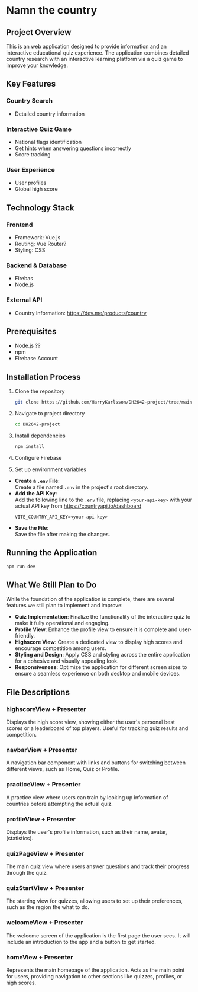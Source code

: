 # Namn the country


## Project Overview

This is an web application designed to provide information and an interactive educational quiz experience. The application combines detailed country research with an interactive learning platform via a quiz game to improve your knowledge.

## Key Features

###  Country Search
- Detailed country information 

### Interactive Quiz Game

- National flags identification
- Get hints when answering questions incorrectly
- Score tracking

### User Experience
- User profiles
- Global high score

## Technology Stack

### Frontend
- Framework: Vue.js
- Routing: Vue Router?
- Styling: CSS

### Backend & Database
- Firebas
- Node.js

### External API
- Country Information: https://dev.me/products/country 

## Prerequisites

- Node.js ??
- npm 
- Firebase Account

## Installation Process

1. Clone the repository
   ```bash
   git clone https://github.com/HarryKarlsson/DH2642-project/tree/main
   ```

2. Navigate to project directory
   ```bash
   cd DH2642-project
   ```

3. Install dependencies
   ```bash
   npm install
   ```

4. Configure Firebase
   

5. Set up environment variables

-  **Create a `.env` File**:  
   Create a file named `.env` in the project's root directory.  
-  **Add the API Key**:  
   Add the following line to the `.env` file, replacing `<your-api-key>` with your actual API key from https://countryapi.io/dashboard  
   ```env
   VITE_COUNTRY_API_KEY=<your-api-key>
   ```
-  **Save the File**:  
   Save the file after making the changes.

## Running the Application

```bash
npm run dev
```

## What We Still Plan to Do
 While the foundation of the application is complete, there are several features we still plan to implement and improve:

- **Quiz Implementation**: Finalize the functionality of the interactive quiz to make it fully operational and engaging.  
- **Profile View**: Enhance the profile view to ensure it is complete and user-friendly.  
- **Highscore View**: Create a dedicated view to display high scores and encourage competition among users.  
- **Styling and Design**: Apply CSS and styling across the entire application for a cohesive and visually appealing look.  
- **Responsiveness**: Optimize the application for different screen sizes to ensure a seamless experience on both desktop and mobile devices.  


## File Descriptions

### highscoreView + Presenter
Displays the high score view, showing either the user's personal best scores or a leaderboard of top players. Useful for tracking quiz results and competition.

### navbarView + Presenter
A navigation bar component with links and buttons for switching between different views, such as Home, Quiz or Profile.

### practiceView + Presenter
A practice view where users can train by looking up information of countries before attempting the actual quiz.

### profileView + Presenter
Displays the user's profile information, such as their name, avatar, (statistics).

### quizPageView + Presenter
The main quiz view where users answer questions and track their progress through the quiz.

### quizStartView + Presenter
The starting view for quizzes, allowing users to set up their preferences, such as the region the what to do.

### welcomeView + Presenter
The welcome screen of the application is the first page the user sees. It will include an introduction to the app and a button to get started.

### homeView + Presenter
Represents the main homepage of the application. Acts as the main point for users, providing navigation to other sections like quizzes, profiles, or high scores.
